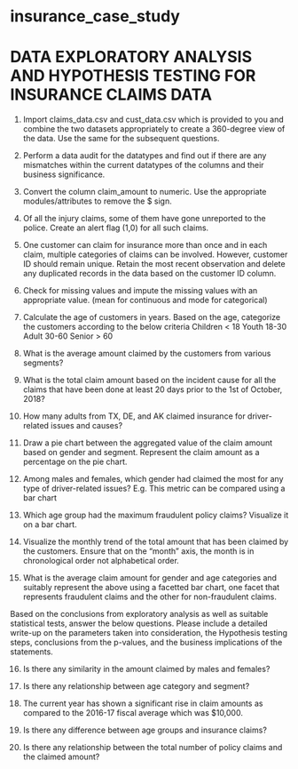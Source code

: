 # insurance_case_study

# DATA EXPLORATORY ANALYSIS AND HYPOTHESIS TESTING FOR INSURANCE CLAIMS DATA

1. Import claims_data.csv and cust_data.csv which is provided to you and combine the two datasets appropriately to create a 360-degree view of the data. Use the same for the subsequent questions.

2. Perform a data audit for the datatypes and find out if there are any mismatches within the current datatypes of the columns and their business significance.

3. Convert the column claim_amount to numeric. Use the appropriate modules/attributes to remove the $ sign.

4. Of all the injury claims, some of them have gone unreported to the police. Create an alert flag (1,0) for all such claims.

5. One customer can claim for insurance more than once and in each claim, multiple categories of claims can be involved. However, customer ID should remain unique. Retain the most recent observation and delete any duplicated records in the data based on the customer ID column.

6. Check for missing values and impute the missing values with an appropriate value. (mean for continuous and mode for categorical)

7. Calculate the age of customers in years. Based on the age, categorize the customers according to the below criteria
   Children < 18
   Youth 18-30
   Adult 30-60
   Senior > 60
   
9. What is the average amount claimed by the customers from various segments?

10. What is the total claim amount based on the incident cause for all the claims that have been done at least 20 days prior to the 1st of October, 2018?

11. How many adults from TX, DE, and AK claimed insurance for driver-related issues and causes?

12. Draw a pie chart between the aggregated value of the claim amount based on gender and segment. Represent the claim amount as a percentage on the pie chart.

12. Among males and females, which gender had claimed the most for any type of driver-related issues? E.g. This metric can be compared using a bar chart

13. Which age group had the maximum fraudulent policy claims? Visualize it on a bar chart.

14. Visualize the monthly trend of the total amount that has been claimed by the customers. Ensure that on the “month” axis, the month is in chronological order not alphabetical order.

15. What is the average claim amount for gender and age categories and suitably represent the above using a facetted bar chart, one facet that represents fraudulent claims and the other for non-fraudulent claims.



Based on the conclusions from exploratory analysis as well as suitable statistical tests, answer the below questions. Please include a detailed write-up on the parameters taken into consideration, the Hypothesis
testing steps, conclusions from the p-values, and the business implications of the statements.

16. Is there any similarity in the amount claimed by males and females?

17. Is there any relationship between age category and segment?

18. The current year has shown a significant rise in claim amounts as compared to the 2016-17 fiscal average which was $10,000.

19. Is there any difference between age groups and insurance claims?

20. Is there any relationship between the total number of policy claims and the claimed amount?





